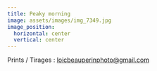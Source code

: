 ```yaml
---
title: Peaky morning
image: assets/images/img_7349.jpg
image_position:
  horizontal: center
  vertical: center
---
```

Prints / Tirages : loicbeauperinphoto@gmail.com
